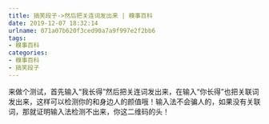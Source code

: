 ```yaml
---
title: 搞笑段子->然后把关连词发出来 | 糗事百科
date: 2019-12-07 18:32:14
urlname: 071a07b620f3ced90a7a9f997e2f2bb6
tags: 
- 糗事百科
categories:
- 糗事百科
- 搞笑段子
---
```

来做个测试，首先输入“我长得”然后把关连词发出来，在输入“你长得”也把关联词发出来，这样可以检测你的和身边人的颜值哦！输入法不会骗人的，如果没有关联词，那就证明输入法检测不出来，你这二维码的头！


